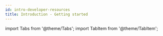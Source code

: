 ```yaml
---
id: intro-developer-resources
title: Introduction - Getting started
---
```

import Tabs from '@theme/Tabs';
import TabItem from '@theme/TabItem';